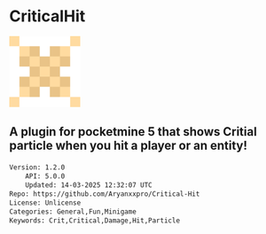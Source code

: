 # CriticalHit
<img src="https://raw.githubusercontent.com/Aryanxxpro/Critical-Hit/bcc313d1c5e389c88a986c0d6633af96413410d6/icon.png" width="128" height="128" />

## A plugin for pocketmine 5 that shows Critial particle when you hit a player or an entity!
```properties
Version: 1.2.0
    API: 5.0.0
    Updated: 14-03-2025 12:32:07 UTC
Repo: https://github.com/Aryanxxpro/Critical-Hit
License: Unlicense
Categories: General,Fun,Minigame
Keywords: Crit,Critical,Damage,Hit,Particle
```